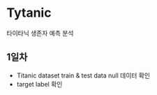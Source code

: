 # Tytanic
 타이타닉 생존자 예측 분석

## 1일차
- Titanic dataset train & test data null 데이터 확인
- target label 확인

